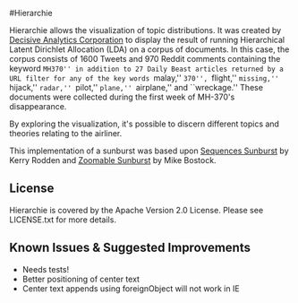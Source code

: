 #Hierarchie

Hierarchie allows the visualization of topic distributions. It was created by [Decisive Analytics Corporation](http://www.dac.us/) to display the result of running Hierarchical Latent Dirichlet Allocation (LDA) on a corpus of documents. In this case, the corpus consists of 1600 Tweets and 970 Reddit comments containing the keyword ``MH370'' in addition to 27 Daily Beast articles returned by a URL filter for any of the key words ``malay,'' ``370'', ``flight,'' ``missing,'' ``hijack,'' ``radar,'' ``pilot,'' ``plane,'' ``airplane,'' and ``wreckage.'' These documents were collected during the first week of MH-370's disappearance.

By exploring the visualization, it's possible to discern different topics and theories relating to the airliner. 

This implementation of a sunburst was based upon [Sequences Sunburst](http://bl.ocks.org/kerryrodden/7090426) by Kerry Rodden and [Zoomable Sunburst](http://bl.ocks.org/mbostock/4348373) by Mike Bostock.


## License

Hierarchie is covered by the Apache Version 2.0 License. Please see LICENSE.txt for more details.

## Known Issues & Suggested Improvements
- Needs tests!
- Better positioning of center text
- Center text appends using foreignObject will not work in IE